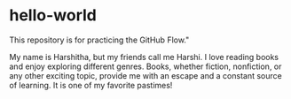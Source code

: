 # hello-world
 This repository is for practicing the GitHub Flow."
 
My name is Harshitha, but my friends call me Harshi. I love reading books and enjoy exploring different genres. Books, whether fiction, nonfiction, or any other exciting topic, provide me with an escape and a constant source of learning. It is one of my favorite pastimes!
